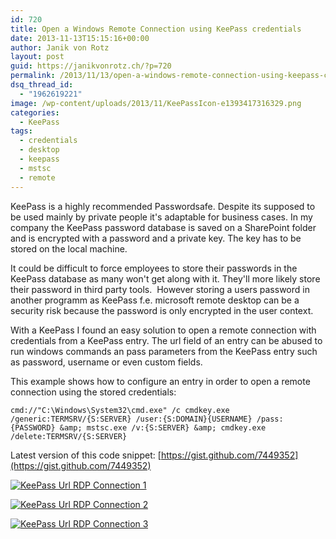```yaml
---
id: 720
title: Open a Windows Remote Connection using KeePass credentials
date: 2013-11-13T15:15:16+00:00
author: Janik von Rotz
layout: post
guid: https://janikvonrotz.ch/?p=720
permalink: /2013/11/13/open-a-windows-remote-connection-using-keepass-credentials/
dsq_thread_id:
  - "1962619221"
image: /wp-content/uploads/2013/11/KeePassIcon-e1393417316329.png
categories:
  - KeePass
tags:
  - credentials
  - desktop
  - keepass
  - mstsc
  - remote
---
```

KeePass is a highly recommended Passwordsafe. Despite its supposed to be used mainly by private people it's adaptable for business cases. In my company the KeePass password database is saved on a SharePoint folder and is encrypted with a password and a private key. The key has to be stored on the local machine.

It could be difficult to force employees to store their passwords in the KeePass database as many won't get along with it. They'll more likely store their password in third party tools. 
However storing a users password in another programm as KeePass f.e. microsoft remote desktop can be a security risk because the password is only encrypted in the user context.
<!--more-->
With a KeePass I found an easy solution to open a remote connection with credentials from a KeePass entry. The url field of an entry can be abused to run windows commands an pass parameters from  the KeePass entry such as password, username or even custom fields.

This example shows how to configure an entry in order to open a remote connection using the stored credentials:

```
cmd://"C:\Windows\System32\cmd.exe" /c cmdkey.exe /generic:TERMSRV/{S:SERVER} /user:{S:DOMAIN}{USERNAME} /pass:{PASSWORD} &amp; mstsc.exe /v:{S:SERVER} &amp; cmdkey.exe /delete:TERMSRV/{S:SERVER}
```

Latest version of this code snippet: [https://gist.github.com/7449352](https://gist.github.com/7449352)

[![KeePass Url RDP Connection 1](/wp-content/uploads/2013/11/KeePass-Url-RDP-Connection-1.png)](/wp-content/uploads/2013/11/KeePass-Url-RDP-Connection-1.png)

[![KeePass Url RDP Connection 2](/wp-content/uploads/2013/11/KeePass-Url-RDP-Connection-2.png)](/wp-content/uploads/2013/11/KeePass-Url-RDP-Connection-2.png)

[![KeePass Url RDP Connection 3](/wp-content/uploads/2013/11/KeePass-Url-RDP-Connection-3.png)](/wp-content/uploads/2013/11/KeePass-Url-RDP-Connection-3.png)